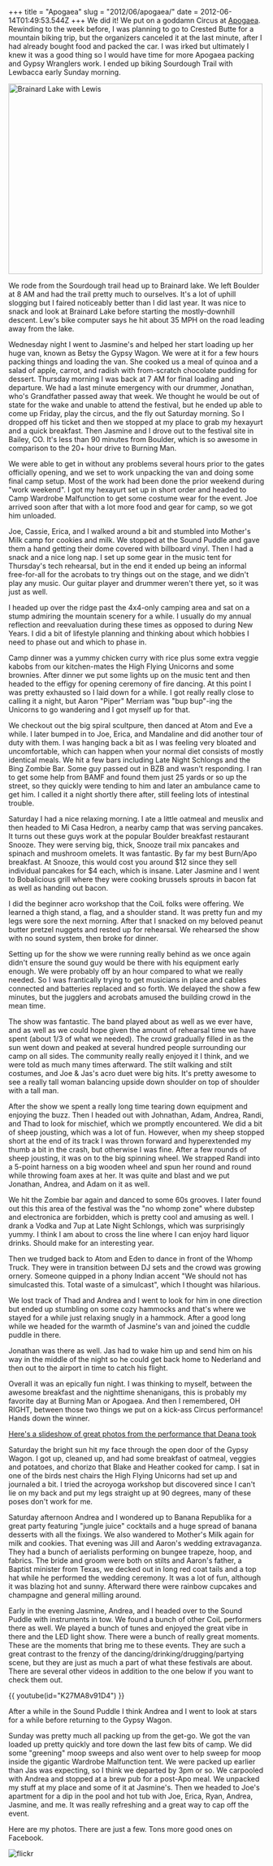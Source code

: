 +++
title = "Apogaea"
slug = "2012/06/apogaea/"
date = 2012-06-14T01:49:53.544Z
+++
We did it! We put on a goddamn Circus at [Apogaea](http://apogaea.com/). Rewinding to the week before, I was planning to go to Crested Butte for a mountain biking trip, but the organizers canceled it at the last minute, after I had already bought food and packed the car. I was irked but ultimately I knew it was a good thing so I would have time for more Apogaea packing and Gypsy Wranglers work. I ended up biking Sourdough Trail with Lewbacca early Sunday morning.

<a href="http://www.flickr.com/photos/88096431@N00/7367614818/" title="Brainard Lake with Lewis by Peter Lyons, on Flickr"><img src="http://farm8.staticflickr.com/7216/7367614818_93737bdccf.jpg" width="500" height="375" alt="Brainard Lake with Lewis"></a>

We rode from the Sourdough trail head up to Brainard lake. We left Boulder at 8 AM and had the trail pretty much to ourselves. It's a lot of uphill slogging but I faired noticeably better than I did last year. It was nice to snack and look at Brainard Lake before starting the mostly-downhill descent. Lew's bike computer says he hit about 35 MPH on the road leading away from the lake.

Wednesday night I went to Jasmine's and helped her start loading up her huge van, known as Betsy the Gypsy Wagon. We were at it for a few hours packing things and loading the van. She cooked us a meal of quinoa and a salad of apple, carrot, and radish with from-scratch chocolate pudding for dessert. Thursday morning I was back at 7 AM for final loading and departure. We had a last minute emergency with our drummer, Jonathan, who's Grandfather passed away that week. We thought he would be out of state for the wake and unable to attend the festival, but he ended up able to come up Friday, play the circus, and the fly out Saturday morning. So I dropped off his ticket and then we stopped at my place to grab my hexayurt and a quick breakfast. Then Jasmine and I drove out to the festival site in Bailey, CO. It's less than 90 minutes from Boulder, which is so awesome in comparison to the 20+ hour drive to Burning Man.

We were able to get in without any problems several hours prior to the gates officially opening, and we set to work unpacking the van and doing some final camp setup. Most of the work had been done the prior weekend during "work weekend". I got my hexayurt set up in short order and headed to Camp Wardrobe Malfunction to get some costume wear for the event. Joe arrived soon after that with a lot more food and gear for camp, so we got him unloaded.

Joe, Cassie, Erica, and I walked around a bit and stumbled into Mother's Milk camp for cookies and milk. We stopped at the Sound Puddle and gave them a hand getting their dome covered with billboard vinyl. Then I had a snack and a nice long nap. I set up some gear in the music tent for Thursday's tech rehearsal, but in the end it ended up being an informal free-for-all for the acrobats to try things out on the stage, and we didn't play any music. Our guitar player and drummer weren't there yet, so it was just as well.

I headed up over the ridge past the 4x4-only camping area and sat on a stump admiring the mountain scenery for a while. I usually do my annual reflection and reevaluation during these times as opposed to during New Years. I did a bit of lifestyle planning and thinking about which hobbies I need to phase out and which to phase in.

Camp dinner was a yummy chicken curry with rice plus some extra veggie kabobs from our kitchen-mates the High Flying Unicorns and some brownies. After dinner we put some lights up on the music tent and then headed to the effigy for opening ceremony of fire dancing. At this point I was pretty exhausted so I laid down for a while. I got really really close to calling it a night, but Aaron "Piper" Merriam was "bup bup"-ing the Unicorns to go wandering and I got myself up for that.

We checkout out the big spiral scultpure, then danced at Atom and Eve a while. I later bumped in to Joe, Erica, and Mandaline and did another tour of duty with them. I was hanging back a bit as I was feeling very bloated and uncomfortable, which can happen when your normal diet consists of mostly identical meals. We hit a few bars including Late Night Schlongs and the Bing Zombie Bar. Some guy passed out in BZB and wasn't responding. I ran to get some help from BAMF and found them just 25 yards or so up the street, so they quickly were tending to him and later an ambulance came to get him. I called it a night shortly there after, still feeling lots of intestinal trouble.

Saturday I had a nice relaxing morning. I ate a little oatmeal and meuslix and then headed to Mi Casa Hedron, a nearby camp that was serving pancakes. It turns out these guys work at the popular Boulder breakfast restaurant Snooze. They were serving big, thick, Snooze trail mix pancakes and spinach and mushroom omelets. It was fantastic. By far my best Burn/Apo breakfast. At Snooze, this would cost you around $12 since they sell individual pancakes for $4 each, which is insane. Later Jasmine and I went to Bobalicious grill where they were cooking brussels sprouts in bacon fat as well as handing out bacon.

I did the beginner acro workshop that the CoiL folks were offering. We learned a thigh stand, a flag, and a shoulder stand. It was pretty fun and my legs were sore the next morning. After that I snacked on my beloved peanut butter pretzel nuggets and rested up for rehearsal. We rehearsed the show with no sound system, then broke for dinner.

Setting up for the show we were running really behind as we once again didn't ensure the sound guy would be there with his equipment early enough. We were probably off by an hour compared to what we really needed. So I was frantically trying to get musicians in place and cables connected and batteries replaced and so forth. We delayed the show a few minutes, but the jugglers and acrobats amused the building crowd in the mean time.

The show was fantastic. The band played about as well as we ever have, and as well as we could hope given the amount of rehearsal time we have spent (about 1/3 of what we needed). The crowd gradually filled in as the sun went down and peaked at several hundred people surrounding our camp on all sides. The community really really enjoyed it I think, and we were told as much many times afterward. The stilt walking and stilt costumes, and Joe & Jas's acro duet were big hits. It's pretty awesome to see a really tall woman balancing upside down shoulder on top of shoulder with a tall man.

After the show we spent a really long time tearing down equipment and enjoying the buzz. Then I headed out with Johnathan, Adam, Andrea, Randi, and Thad to look for mischief, which we promptly encountered. We did a bit of sheep jousting, which was a lot of fun. However, when my sheep stopped short at the end of its track I was thrown forward and hyperextended my thumb a bit in the crash, but otherwise I was fine. After a few rounds of sheep jousting, it was on to the big spinning wheel. We strapped Randi into a 5-point harness on a big wooden wheel and spun her round and round while throwing foam axes at her. It was quite and blast and we put Jonathan, Andrea, and Adam on it as well.

We hit the Zombie bar again and danced to some 60s grooves. I later found out this this area of the festival was the "no whomp zone" where dubstep and electronica are forbidden, which is pretty cool and amusing as well. I drank a Vodka and 7up at Late Night Schlongs, which was surprisingly yummy. I think I am about to cross the line where I can enjoy hard liquor drinks. Should make for an interesting year.

Then we trudged back to Atom and Eden to dance in front of the Whomp Truck. They were in transition between DJ sets and the crowd was growing ornery. Someone quipped in a phony Indian accent "We should not has simulcasted this. Total waste of a simulcast", which I thought was hilarious.

We lost track of Thad and Andrea and I went to look for him in one direction but ended up stumbling on some cozy hammocks and that's where we stayed for a while just relaxing snugly in a hammock. After a good long while we headed for the warmth of Jasmine's van and joined the cuddle puddle in there.

Jonathan was there as well. Jas had to wake him up and send him on his way in the middle of the night so he could get back home to Nederland and then out to the airport in time to catch his flight.

Overall it was an epically fun night. I was thinking to myself, between the awesome breakfast and the nighttime shenanigans, this is probably my favorite day at Burning Man or Apogaea. And then I remembered, OH RIGHT, between those two things we put on a kick-ass Circus performance! Hands down the winner.

[Here's a slideshow of great photos from the performance that Deana took](https://picasaweb.google.com/mapperjay/CoILPerformance?authkey=Gv1sRgCNzVjc6vzNvy-QE#slideshow/5753669131099545938)

Saturday the bright sun hit my face through the open door of the Gypsy Wagon. I got up, cleaned up, and had some breakfast of oatmeal, veggies and potatoes, and chorizo that Blake and Heather cooked for camp. I sat in one of the birds nest chairs the High Flying Unicorns had set up and journaled a bit. I tried the acroyoga workshop but discovered since I can't lie on my back and put my legs straight up at 90 degrees, many of these poses don't work for me.

Saturday afternoon Andrea and I wondered up to Banana Republika for a great party featuring "jungle juice" cocktails and a huge spread of banana desserts with all the fixings. We also wandered to Mother's Milk again for milk and cookies. That evening was Jill and Aaron's wedding extravaganza. They had a bunch of aerialists performing on bungee trapeze, hoop, and fabrics. The bride and groom were both on stilts and Aaron's father, a Baptist minister from Texas, we decked out in long red coat tails and a top hat while he performed the wedding ceremony. It was a lot of fun, although it was blazing hot and sunny. Afterward there were rainbow cupcakes and champagne and general milling around.

Early in the evening Jasmine, Andrea, and I headed over to the Sound Puddle with instruments in tow. We found a bunch of other CoiL performers there as well. We played a bunch of tunes and enjoyed the great vibe in there and the LED light show. There were a bunch of really great moments. These are the moments that bring me to these events. They are such a great contrast to the frenzy of the dancing/drinking/drugging/partying scene, but they are just as much a part of what these festivals are about. There are several other videos in addition to the one below if you want to check them out.

{{ youtube(id="K27MA8v91D4") }}

After a while in the Sound Puddle I think Andrea and I went to look at stars for a while before returning to the Gypsy Wagon.

Sunday was pretty much all packing up from the get-go. We got the van loaded up pretty quickly and tore down the last few bits of camp. We did some "greening" moop sweeps and also went over to help sweep for moop inside the gigantic Wardrobe Malfunction tent. We were packed up earlier than Jas was expecting, so I think we departed by 3pm or so. We carpooled with Andrea and stopped at a brew pub for a post-Apo meal. We unpacked my stuff at my place and some of it at Jasmine's. Then we headed to Joe's apartment for a dip in the pool and hot tub with Joe, Erica, Ryan, Andrea, Jasmine, and me. It was really refreshing and a great way to cap off the event.

Here are my photos. There are just a few. Tons more good ones on Facebook.

![flickr](https://www.flickr.com/photos/88096431@N00/sets/72157630108856288/)
